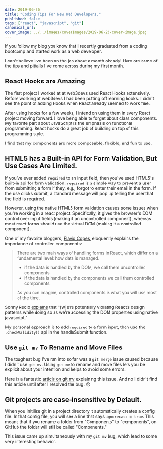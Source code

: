 ```yaml
---
date: 2019-06-26
title: "Coding Tips For New Web Developers."
published: false
tags: ["react", "javascript", "git"]
canonical_url:
cover_image: ../../images/coverImages/2019-06-26-cover-image.jpeg
---
```


If you follow my blog you know that I recently graduated from a coding bootcamp and started work as a web developer.

I can't believe I've been on the job about a month already! Here are some of the tips and pitfalls I've come across during my first month.

## React Hooks are Amazing

The first project I worked at at web3devs used React Hooks extensively. Before working at web3devs I had been putting off learning hooks. I didn't see the point of adding Hooks when React already seemed to work fine.

After using hooks for a few weeks, I intend on using them in every React project moving forward. I love being able to forget about class components. My favorite part about JavaScript is the emphasis on functional programming. React hooks do a great job of building on top of this programming style.

I find that my components are more composable, flexible, and fun to use.

## HTML5 has a Built-in API for Form Validation, But Use Cases Are Limited.

If you've ever added `required` to an input field, then you've used HTML5's built-in api for form validation. `required` is a simple way to prevent a user from submitting a form if they, e.g., forgot to enter their email in the form. If the use clicks submit, a standard message will pop up telling the user that the field is required.

However, using the native HTML5 form validation causes some issues when you're working in a react project. Specifically, it gives the browser's DOM control over input fields (making it an uncontrolled component), whereas most react forms should use the virtual DOM (making it a controlled component).

One of my favorite bloggers, [Flavio Copes](https://flaviocopes.com/react-forms/), eloquently explains the importance of controlled components:

> There are two main ways of handling forms in React, which differ on a fundamental level: how data is managed.
>
> - if the data is handled by the DOM, we call them uncontrolled components
> - if the data is handled by the components we call them controlled components
>
> As you can imagine, controlled components is what you will use most of the time.

Sonny Recio [explains](https://codeburst.io/how-to-use-html5-form-validations-with-react-4052eda9a1d4) that "[w]e’re potentially violating React’s design patterns while doing so as we’re accessing the DOM properties using native javascript."

My personal approach is to add `required` to a form input, then use the `.checkValidity()` api in the handleSubmit function.

## Use `git mv` To Rename and Move Files

The toughest bug I've ran into so far was a `git merge` issue caused because I didn't use `git mv`. Using `git mv` to rename and move files lets you be explicit about your intention and helps to avoid some errors.

Here is a fantastic [article on git mv](https://koukia.ca/rename-or-move-files-in-git-e7259bf5a0b7) explaining this issue. And no I didn't find this article until after I resolved the bug. 😞.

## Git projects are case-insensitive by Default.

When you initilize git in a project directory it automatically creates a config file. In that config file, you will see a line that says `ignorecase = true`. This means that if you rename a folder from "Components" to "components", on GitHub the folder will still be called "Components."

This issue came up simultaneously with my `git mv` bug, which lead to some very interesting behavior.
